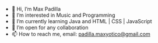 - 👋 Hi, I’m Max Padilla
- 👀 I’m interested in Music and Programming
- 🌱 I’m currently learning Java and HTML | CSS | JavaScript
- 💞️ I’m open for any collaboration
- 📫 How to reach me, email: padilla.maxyotico@gmail.com

<!---
Makisuuuuu/Makisuuuuu is a ✨ special ✨ repository because its `README.md` (this file) appears on your GitHub profile.
You can click the Preview link to take a look at your changes.
--->
